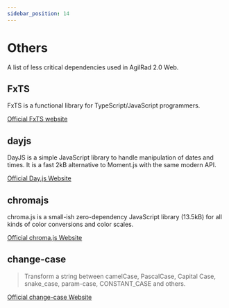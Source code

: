 ```yaml
---
sidebar_position: 14
---
```

# Others

A list of less critical dependencies used in AgilRad 2.0 Web.

## FxTS

FxTS is a functional library for TypeScript/JavaScript programmers.

[Official FxTS website](https://fxts.dev/)

## dayjs

DayJS is a simple JavaScript library to handle manipulation of dates and times.
It is a fast 2kB alternative to Moment.js with the same modern API. 

[Official Day.js Website](https://day.js.org/)

## chromajs

chroma.js is a small-ish zero-dependency JavaScript library (13.5kB) for all kinds of color conversions and color scales.

[Official chroma.js Website](https://gka.github.io/chroma.js/)

## change-case

> Transform a string between camelCase, PascalCase, Capital Case, snake_case, param-case, CONSTANT_CASE and others.

[Official change-case Website](https://github.com/blakeembrey/change-case)